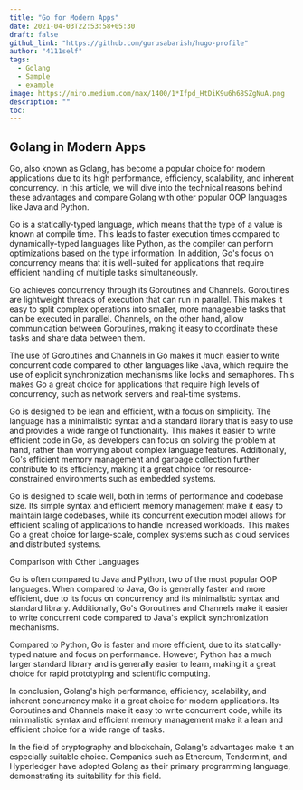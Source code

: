 ```yaml
---
title: "Go for Modern Apps"
date: 2021-04-03T22:53:58+05:30
draft: false
github_link: "https://github.com/gurusabarish/hugo-profile"
author: "4111self"
tags:
  - Golang
  - Sample
  - example
image: https://miro.medium.com/max/1400/1*Ifpd_HtDiK9u6h68SZgNuA.png
description: ""
toc: 
---
```


## Golang in Modern Apps
Go, also known as Golang, has become a popular choice for modern applications due to its high performance, efficiency, scalability, and inherent concurrency. In this article, we will dive into the technical reasons behind these advantages and compare Golang with other popular OOP languages like Java and Python.


Go is a statically-typed language, which means that the type of a value is known at compile time. This leads to faster execution times compared to dynamically-typed languages like Python, as the compiler can perform optimizations based on the type information. In addition, Go's focus on concurrency means that it is well-suited for applications that require efficient handling of multiple tasks simultaneously.


Go achieves concurrency through its Goroutines and Channels. Goroutines are lightweight threads of execution that can run in parallel. This makes it easy to split complex operations into smaller, more manageable tasks that can be executed in parallel. Channels, on the other hand, allow communication between Goroutines, making it easy to coordinate these tasks and share data between them.

The use of Goroutines and Channels in Go makes it much easier to write concurrent code compared to other languages like Java, which require the use of explicit synchronization mechanisms like locks and semaphores. This makes Go a great choice for applications that require high levels of concurrency, such as network servers and real-time systems.



Go is designed to be lean and efficient, with a focus on simplicity. The language has a minimalistic syntax and a standard library that is easy to use and provides a wide range of functionality. This makes it easier to write efficient code in Go, as developers can focus on solving the problem at hand, rather than worrying about complex language features. Additionally, Go's efficient memory management and garbage collection further contribute to its efficiency, making it a great choice for resource-constrained environments such as embedded systems.



Go is designed to scale well, both in terms of performance and codebase size. Its simple syntax and efficient memory management make it easy to maintain large codebases, while its concurrent execution model allows for efficient scaling of applications to handle increased workloads. This makes Go a great choice for large-scale, complex systems such as cloud services and distributed systems.

Comparison with Other Languages

Go is often compared to Java and Python, two of the most popular OOP languages. When compared to Java, Go is generally faster and more efficient, due to its focus on concurrency and its minimalistic syntax and standard library. Additionally, Go's Goroutines and Channels make it easier to write concurrent code compared to Java's explicit synchronization mechanisms.

Compared to Python, Go is faster and more efficient, due to its statically-typed nature and focus on performance. However, Python has a much larger standard library and is generally easier to learn, making it a great choice for rapid prototyping and scientific computing.



In conclusion, Golang's high performance, efficiency, scalability, and inherent concurrency make it a great choice for modern applications. Its Goroutines and Channels make it easy to write concurrent code, while its minimalistic syntax and efficient memory management make it a lean and efficient choice for a wide range of tasks.

In the field of cryptography and blockchain, Golang's advantages make it an especially suitable choice. Companies such as Ethereum, Tendermint, and Hyperledger have adopted Golang as their primary programming language, demonstrating its suitability for this field.